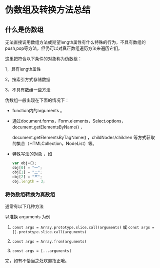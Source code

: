 # 伪数组及转换方法总结

## 什么是伪数组

无法直接调用数组方法或期望length属性有什么特殊的行为，不具有数组的push,pop等方法，但仍可以对真正数组遍历方法来遍历它们。

这里把符合以下条件的对象称为伪数组：

1，具有length属性

2，按索引方式存储数据

3，不具有数组一些方法

伪数组一般出现在下面的情况下：

- function内的arguments 。

- 通过document.forms，Form.elements，Select.options，document.getElementsByName() ，

  document.getElementsByTagName() ，childNodes/children 等方式获取的集合（HTMLCollection，NodeList）等。

- 特殊写法的对象 ，如

  ```js
  var obj={};
  obj[0] = "一";
  obj[1] = "二";
  obj[2] = "三";
  obj.length = 3;
  ```

### 将伪数组转换为真数组

通常有以下几种方法

以准换 arguments 为例

1. `const args = Array.prototype.slice.call(arguments)` 或 `const args = [].prototype.slice.call(arguments)`
2. `const args = Array.from(arguments)`

3. `const args = [...arguments]`



完，如有不恰当之处欢迎指正哦。









